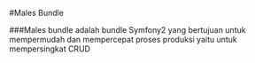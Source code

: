 #Males Bundle

###Males bundle adalah bundle Symfony2 yang bertujuan untuk mempermudah dan mempercepat proses produksi yaitu untuk mempersingkat CRUD
